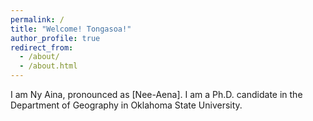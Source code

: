 ```yaml
---
permalink: /
title: "Welcome! Tongasoa!"
author_profile: true
redirect_from: 
  - /about/
  - /about.html
---
```


I am Ny Aina, pronounced as [Nee-Aena]. I am a Ph.D. candidate in the Department of Geography in Oklahoma State University. 
